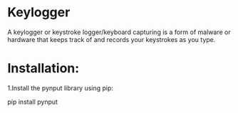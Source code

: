 # Keylogger

A keylogger or keystroke logger/keyboard capturing is a form of malware or hardware that keeps track of and records your keystrokes as you type.




# Installation:

1.Install the pynput library using pip:

pip install pynput
